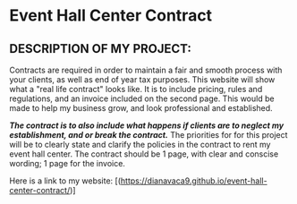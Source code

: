 # Event Hall Center Contract

## DESCRIPTION OF MY PROJECT: 
 Contracts are required in order to maintain a fair and smooth process with your clients, as well as end of year tax purposes.
This website will show what a "real life contract" looks like. It is to include pricing, rules and regulations, and an invoice included on the second page. This would be made to help my business grow, and look professional and established.

 *__The contract is to also include what happens if clients are to neglect my establishment, and or break the contract.__*
 The priorities for for this project will be to clearly state and clarify the policies in the contract to rent my event hall center.
 The contract should be 1 page, with clear and conscise wording; 1 page for the invoice. 

 Here is a link to my website: [(https://dianavaca9.github.io/event-hall-center-contract/)]

